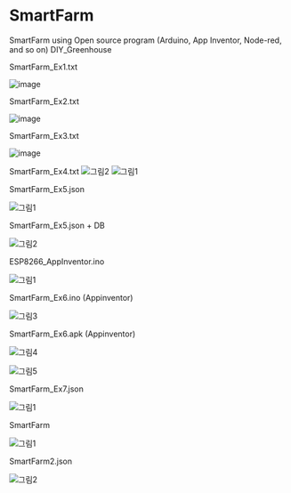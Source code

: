 # SmartFarm
SmartFarm using Open source program (Arduino, App Inventor, Node-red, and so on)
DIY_Greenhouse

SmartFarm_Ex1.txt

![image](https://user-images.githubusercontent.com/60500365/140308143-02df92b2-6e7a-4110-b0f9-7dec0c2dcf70.png)


SmartFarm_Ex2.txt

![image](https://user-images.githubusercontent.com/60500365/140313373-7dd140d4-b949-4956-97ae-f1e925de7285.png)


SmartFarm_Ex3.txt

![image](https://user-images.githubusercontent.com/60500365/140318976-da579646-b246-4b0e-aab7-685b434b932d.png)

SmartFarm_Ex4.txt
![그림2](https://user-images.githubusercontent.com/60500365/142862439-428c04c9-0a7f-495b-b98a-19ca34bf55a9.png)
![그림1](https://user-images.githubusercontent.com/60500365/142862452-587c9b0e-61cf-45d6-99ad-5a47147c2836.png)


SmartFarm_Ex5.json

![그림1](https://user-images.githubusercontent.com/60500365/143161575-fcfc7e7b-2a6b-4c88-b3dc-583df3a1675c.png)


SmartFarm_Ex5.json + DB

![그림2](https://user-images.githubusercontent.com/60500365/143173100-a58aca5b-5321-4631-a669-771337415b35.png)


ESP8266_AppInventor.ino

![그림1](https://user-images.githubusercontent.com/60500365/141729086-8e3e98e0-2ff8-4eb8-b5f1-5d1102071e0c.png)


SmartFarm_Ex6.ino (Appinventor)

![그림3](https://user-images.githubusercontent.com/60500365/145157569-227c25e1-e985-4ad2-90fd-55eb28b82397.png)


SmartFarm_Ex6.apk (Appinventor)

![그림4](https://user-images.githubusercontent.com/60500365/145212370-bd47618d-ff32-4807-9885-52d3bbee581b.png)

![그림5](https://user-images.githubusercontent.com/60500365/145212387-68108603-ae63-4d4e-ac17-c4f6c95c2444.png)

SmartFarm_Ex7.json

![그림1](https://user-images.githubusercontent.com/60500365/177719065-88971ce5-63f5-4f2f-a43c-6f27d713e0be.png)

SmartFarm

![그림1](https://user-images.githubusercontent.com/60500365/226076438-73a5fb7b-0fbd-430c-b60a-d8f0ce759590.png)

SmartFarm2.json

![그림2](https://user-images.githubusercontent.com/60500365/226077613-fecc2b71-52e1-4bdd-af96-681220b1c477.png)

